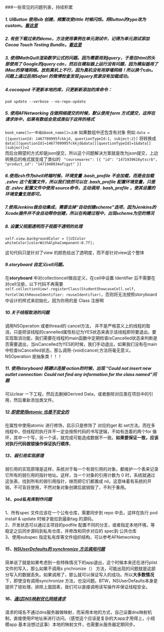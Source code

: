 ###一些常见的问题列表，持续积累
##### 1. UIButton 使用xib 创建，频繁改变tittle 时候闪烁。将Button的type改为 custom。[看这里](http://stackoverflow.com/questions/18946490/how-to-stop-unwanted-uibutton-animation-on-title-change)

##### 2. 有些下载过来的demo，方法使用事例在单元测试中，记得为单元测试添加Cocoa Touch Testing Bundle。[看这里](http://stackoverflow.com/questions/31794989/cant-add-unit-tests-to-existing-ios-app)

##### 3. 使用MathQuill渲染数学公式的问题。因为需要用到jquery，于是在html的头部使用了 Google的jquery cdn，然后在模拟器上运行没有问题，因为模拟器用了iMac的穿墙网络。放到真机上不行，因为真机没有用穿墙网络！所以换个cdn。问题上通过启用Safari 的微博检查发现 jquery资源没有加载成功。

##### 4.cocoapod 不更新本地的库，只更新新添加的库命令：    
`pod update --verbose --no-repo-update`

##### 5. 使用AFNetworking 在做网络提交的时候，默认使用 form 方式提交，这样在请求体中，如果有数组会变成类似于这样的格式 
`book_name[]=一年级&book_name[]=上册`
如果数组中还包含有对象 例如 `data =[{questionId: 1467709995fckkjd, questionTypeId:1, subject:2}]` 将转换成 `data[][questionId]=1467709995fckkjd&data[][questionTypeId]=1&data[][subject]=2`   
而后台期望的方式却是json提交，所以这个问题解决方案就是改为json提交，上边转换后的格式就变成了类似的 ` "coursewares": [{
		"id": "1471939616ytscrb",
		"product_id": "1471940034afigyt"
	}]`    
	
##### 6.使用zsh作为shell终端时候，环境变量 .bash_profile 不会加载，而是会加载 .zshrc 这个配置文件，所以我们依然可以在 .bash_profile 配置环境变量，只是在 .zshrc 配置文件中使用 source命令，主动调用 . bash_profile ，使其设置的环境变量生效即可。

##### 7.使用Jenkins做自动集成，需要去掉“自动创建scheme”选项，因为Jenkins的Xcode插件并不会自动帮你创建，所以在构建过程中，出现scheme为空的情况

##### 8. 设置父视图透明而子视图不透明的处理
 `self.view.backgroundColor = [[UIColor whiteColor]colorWithAlphaComponent:0.7f];`     
 
 这句代码只是针对了view 的颜色给出了透明度，而不是针对view这个整体
 
##### 9.storyboard 自定义cell问题。
在**storyboard** 中对collectioncell做自定义，在cell中设置 Identifier 后不需要在对cell注册，以下代码不再需要  `self.collectionView!.registerClass(StudentShowcaseCell.self, forCellWithReuseIdentifier: reuseIdentifier)`，否则将无法按照storyboard中设计的样式来初始化，因为你用的是 Class 注册啊

##### 10.关于线程取消的问题
调用NSOperation 或者thread的 cancel方法， 并不是严格意义上的线程的取消，只是把该线程的cannelled属性标记为YES状态来表示该线程即将要退出。要实现取消功能，我们需要在线程的main函数中定期检查isCancelled状态来判断是否需要退出，当isCancelled为YES的时候，我们手动退出，如果我们没有在main中检查isCancelled状态，那么调用-(void)cancel;方法将毫无意义。NSOperation 是抽象类！！！

##### 11. 使用storyboard 搭建UI连接 action的时候，出现 “Could not insert new outlet connection: Could not find any information for the class named”问题    
可以clear 一下工程，然后去删掉Derived Data，或者删除对应类在项目中的引用，然后重新添加类文件。

##### 12.[即使使用atomic 也是不安全的](http://mrpeak.cn/blog/ios-thread-safety/)
在属性中使用atomic 进行修饰，启示只是修饰了 对应的get 和 set方法。而在多线程中，但线程的执行并不一定会按照代码的书写逻辑，不如有连着的两个for 循环，其中一个写，另一个读，就完成可能造成数据不一致。**如果要保证一致，应该对执行代码做锁操作保证执行顺序**。

##### 13、弱引用实现原理
弱引用的实现原理是这样，系统对于每一个有弱引用的对象，都维护一个表来记录它所有的弱引用的指针地址。这样，当一个对象的引用计数为 0 时，系统就通过这张表，找到所有的弱引用指针，继而把它们都置成 nil。这意味着有系统的开销，不可盲目使用，不然对象对象创建后就销毁了，不利于重用。

##### 14、pod私有库制作问题
1、所有spec 文件应该在一个公有仓库，需要同步到 repo 中去，这样在执行 pod install & update 时候才能拉到最新tag 的源码。   
2、开发状态可以通过主项目的podfile 配置不同的分支，或者指定本地环境，等稳定之后同步源码到私有仓库，并修改和同步对应的 spec到 公共仓库   
3、使用subspec 指定私有库等文件组织结构，可以参考AFNetworking

##### 15、[NSUserDefaults的 synchronize 方法调用问题](http://stackoverflow.com/questions/37485109/is-it-mandatory-to-call-nsuserdefaults-synchronize-method)    
简单说了就是如果考虑到一些特殊情况下的app退出，这个时候本来还在进行plist文件的写入，那么如果不调用s ynchronize（） 方法，可能出现的问题就是这部分写入的数据丢失。如果调用了，那么就可以保证写入的成功。所以**大多数情况**下，即使没有调用synchronize 方法，也没问题。BTW，NSUserDefaults本身是提供了锁处理，排除上面因素，我们可以直接调用读写操作并保证线程安全。

##### 16、[通过DNS映射优化网络请求](http://mrpeak.cn/ios/2016/01/22/dnsmapping/)    
请求的域名不通过dns服务器做映射，而采用本地的方式，自己设置dns映射机制，直接使用IP地址来进行访问。（感觉这个应该是复杂的大app才用得上，小规模app 基本没想过这事）本地的映射文件，也需要从服务器定期同步。
